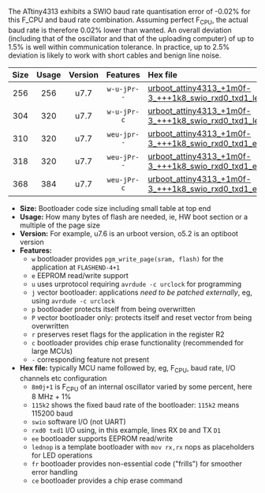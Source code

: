 The ATtiny4313 exhibits a SWIO baud rate quantisation error of -0.02% for this F_CPU and baud rate combination. Assuming perfect F<sub>CPU</sub>, the actual baud rate is therefore 0.02% lower than wanted. An overall deviation (including that of the oscillator and that of the uploading computer) of up to 1.5% is well within communication tolerance. In practice, up to 2.5% deviation is likely to work with short cables and benign line noise.

|Size|Usage|Version|Features|Hex file|
|:-:|:-:|:-:|:-:|:--|
|256|256|u7.7|`w-u-jPr--`|[urboot_attiny4313_+1m0f-3_+++1k8_swio_rxd0_txd1_lednop.hex](https://raw.githubusercontent.com/stefanrueger/urboot.hex/main/mcus/attiny4313/internal_oscillator/fcpu_+1m0f-3/br_+++1k8/urboot_attiny4313_+1m0f-3_+++1k8_swio_rxd0_txd1_lednop.hex)|
|304|320|u7.7|`w-u-jPr-c`|[urboot_attiny4313_+1m0f-3_+++1k8_swio_rxd0_txd1_lednop_fr_ce.hex](https://raw.githubusercontent.com/stefanrueger/urboot.hex/main/mcus/attiny4313/internal_oscillator/fcpu_+1m0f-3/br_+++1k8/urboot_attiny4313_+1m0f-3_+++1k8_swio_rxd0_txd1_lednop_fr_ce.hex)|
|310|320|u7.7|`weu-jpr--`|[urboot_attiny4313_+1m0f-3_+++1k8_swio_rxd0_txd1_ee_lednop.hex](https://raw.githubusercontent.com/stefanrueger/urboot.hex/main/mcus/attiny4313/internal_oscillator/fcpu_+1m0f-3/br_+++1k8/urboot_attiny4313_+1m0f-3_+++1k8_swio_rxd0_txd1_ee_lednop.hex)|
|318|320|u7.7|`weu-jPr--`|[urboot_attiny4313_+1m0f-3_+++1k8_swio_rxd0_txd1_ee.hex](https://raw.githubusercontent.com/stefanrueger/urboot.hex/main/mcus/attiny4313/internal_oscillator/fcpu_+1m0f-3/br_+++1k8/urboot_attiny4313_+1m0f-3_+++1k8_swio_rxd0_txd1_ee.hex)|
|368|384|u7.7|`weu-jPr-c`|[urboot_attiny4313_+1m0f-3_+++1k8_swio_rxd0_txd1_ee_lednop_fr_ce.hex](https://raw.githubusercontent.com/stefanrueger/urboot.hex/main/mcus/attiny4313/internal_oscillator/fcpu_+1m0f-3/br_+++1k8/urboot_attiny4313_+1m0f-3_+++1k8_swio_rxd0_txd1_ee_lednop_fr_ce.hex)|

- **Size:** Bootloader code size including small table at top end
- **Usage:** How many bytes of flash are needed, ie, HW boot section or a multiple of the page size
- **Version:** For example, u7.6 is an urboot version, o5.2 is an optiboot version
- **Features:**
  + `w` bootloader provides `pgm_write_page(sram, flash)` for the application at `FLASHEND-4+1`
  + `e` EEPROM read/write support
  + `u` uses urprotocol requiring `avrdude -c urclock` for programming
  + `j` vector bootloader: applications *need to be patched externally*, eg, using `avrdude -c urclock`
  + `p` bootloader protects itself from being overwritten
  + `P` vector bootloader only: protects itself and reset vector from being overwritten
  + `r` preserves reset flags for the application in the register R2
  + `c` bootloader provides chip erase functionality (recommended for large MCUs)
  + `-` corresponding feature not present
- **Hex file:** typically MCU name followed by, eg, F<sub>CPU</sub>, baud rate, I/O channels etc configuration
  + `8m0j+1` is F<sub>CPU</sub> of an internal oscillator varied by some percent, here 8 MHz + 1%
  + `115k2` shows the fixed baud rate of the bootloader: `115k2` means 115200 baud
  + `swio` software I/O (not UART)
  + `rxd0 txd1` I/O using, in this example, lines RX `D0` and TX `D1`
  + `ee` bootloader supports EEPROM read/write
  + `lednop` is a template bootloader with `mov rx,rx` nops as placeholders for LED operations
  + `fr` bootloader provides non-essential code ("frills") for smoother error handling
  + `ce` bootloader provides a chip erase command
